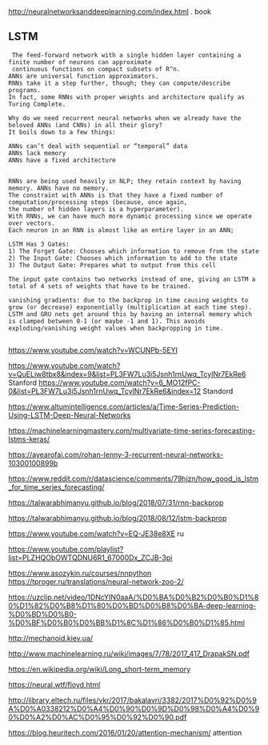 <http://neuralnetworksanddeeplearning.com/index.html> .  book

## LSTM
```
 The feed-forward network with a single hidden layer containing a finite number of neurons can approximate 
 continuous functions on compact subsets of R^n.
ANNs are universal function approximators. 
RNNs take it a step further, though; they can compute/describe programs. 
In fact, some RNNs with proper weights and architecture qualify as Turing Complete.
  
Why do we need recurrent neural networks when we already have the beloved ANNs (and CNNs) in all their glory?
It boils down to a few things:

ANNs can’t deal with sequential or “temporal” data
ANNs lack memory
ANNs have a fixed architecture  


RNNs are being used heavily in NLP; they retain context by having memory. ANNs have no memory.
The constraint with ANNs is that they have a fixed number of computation/processing steps (because, once again, 
the number of hidden layers is a hyperparameter). 
With RNNs, we can have much more dynamic processing since we operate over vectors. 
Each neuron in an RNN is almost like an entire layer in an ANN; 

LSTM Has 3 Gates:
1) The Forget Gate: Chooses which information to remove from the state
2) The Input Gate: Chooses which information to add to the state
3) The Output Gate: Prepares what to output from this cell

The input gate contains two networks instead of one, giving an LSTM a total of 4 sets of weights that have to be trained.
 
vanishing gradients: due to the backprop in time causing weights to grow (or decrease) exponentially (multiplication at each time step). LSTM and GRU nets get around this by having an internal memory which is clamped between 0-1 (or maybe -1 and 1). This avoids exploding/vanishing weight values when backpropping in time. 
 
``` 
<https://www.youtube.com/watch?v=WCUNPb-5EYI>


<https://www.youtube.com/watch?v=QuELiw8tbx8&index=9&list=PL3FW7Lu3i5Jsnh1rnUwq_TcylNr7EkRe6> Stanford
<https://www.youtube.com/watch?v=6_MO12fPC-0&list=PL3FW7Lu3i5Jsnh1rnUwq_TcylNr7EkRe6&index=12> Standord

<https://www.altumintelligence.com/articles/a/Time-Series-Prediction-Using-LSTM-Deep-Neural-Networks>

<https://machinelearningmastery.com/multivariate-time-series-forecasting-lstms-keras/> 
 
<https://ayearofai.com/rohan-lenny-3-recurrent-neural-networks-10300100899b>

<https://www.reddit.com/r/datascience/comments/79hjzn/how_good_is_lstm_for_time_series_forecasting/>

<https://talwarabhimanyu.github.io/blog/2018/07/31/rnn-backprop>

<https://talwarabhimanyu.github.io/blog/2018/08/12/lstm-backprop>

<https://www.youtube.com/watch?v=EQ-JE38e8XE> ru

<https://www.youtube.com/playlist?list=PLZHQObOWTQDNU6R1_67000Dx_ZCJB-3pi>

<https://www.asozykin.ru/courses/nnpython> 
<https://tproger.ru/translations/neural-network-zoo-2/>

<https://uzclip.net/video/1DNcYIN0aaA/%D0%BA%D0%B2%D0%B0%D1%80%D1%82%D0%B8%D1%80%D0%BD%D0%B8%D0%BA-deep-learning-%D0%BD%D0%B0-%D0%BF%D0%B0%D0%BB%D1%8C%D1%86%D0%B0%D1%85.html>

<http://mechanoid.kiev.ua/>

http://www.machinelearning.ru/wiki/images/7/78/2017_417_DrapakSN.pdf

<https://en.wikipedia.org/wiki/Long_short-term_memory>

<https://neural.wtf/floyd.html>

http://library.eltech.ru/files/vkr/2017/bakalavri/3382/2017%D0%92%D0%9A%D0%A0338212%D0%A4%D0%90%D0%9D%D0%98%D0%A4%D0%90%D0%A2%D0%AC%D0%95%D0%92%D0%90.pdf


<https://blog.heuritech.com/2016/01/20/attention-mechanism/> attention
